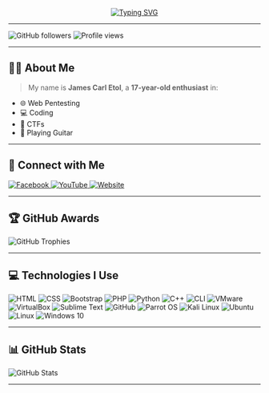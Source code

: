 <p align="center">
  <a href="https://git.io/typing-svg">
    <img src="http://readme-typing-svg.herokuapp.com?color=00F700&size=36&center=true&width=970&height=60&lines=Hello+there%2C+fellow+%3Chackers%2F%3E+and+%3Ccoderz%2F%3E!" alt="Typing SVG" />
  </a>
</p>

---

![GitHub followers](https://img.shields.io/github/followers/T3rr8us-P4nk?label=Followers&style=for-the-badge&logo=github)
![Profile views](https://komarev.com/ghpvc/?username=T3rr8us-P4nk&label=Profile%20views&color=0e75b6&style=for-the-badge)

---

## 👨‍💻 About Me

> My name is **James Carl Etol**, a **17-year-old enthusiast** in:
- 🌐 Web Pentesting
- 💻 Coding
- 🧠 CTFs
- 🎸 Playing Guitar

---

## 🔗 Connect with Me

<p align="left">
  <a href="https://www.facebook.com/jamescarl.retiza.9">
    <img title="Facebook" src="https://img.shields.io/badge/Facebook-blue?style=for-the-badge&logo=facebook">
  </a>
  <a href="https://www.youtube.com/@imjcdev">
    <img title="YouTube" src="https://img.shields.io/badge/YouTube-red?style=for-the-badge&logo=youtube">
  </a>
  <a href="http://etoljamescarl.rf.gd/">
    <img title="Website" src="https://img.shields.io/badge/Website-Visit-blueviolet?style=for-the-badge&logo=google-chrome">
  </a>
</p>

---

## 🏆 GitHub Awards

![GitHub Trophies](https://github-profile-trophy.vercel.app/?username=T3rr8us-P4nk&theme=darkhub&row=2&column=3)

---

## 💻 Technologies I Use

<p align="left">
  <img src="https://img.icons8.com/color/48/html-5--v1.png" title="HTML"/>
  <img src="https://img.icons8.com/color/48/css3.png" title="CSS"/>
  <img src="https://img.icons8.com/color/48/bootstrap.png" title="Bootstrap"/>
  <img src="https://img.icons8.com/color/48/php.png" title="PHP"/>
  <img src="https://img.icons8.com/color/48/python.png" title="Python"/>
  <img src="https://img.icons8.com/color/48/c-plus-plus-logo.png" title="C++"/>
  <img src="https://img.icons8.com/doodle/48/console--v2.png" title="CLI"/>
  <img src="https://img.icons8.com/color/48/old-vmware-logo.png" title="VMware"/>
  <img src="https://img.icons8.com/color/48/virtualbox.png" title="VirtualBox"/>
  <img src="https://img.icons8.com/fluent/48/sublime-text.png" title="Sublime Text"/>
  <img src="https://img.icons8.com/fluent/48/github.png" title="GitHub"/>
  <img src="https://img.icons8.com/color/48/parrot.png" title="Parrot OS"/>
  <img src="https://img.icons8.com/color/48/kali-linux.png" title="Kali Linux"/>
  <img src="https://img.icons8.com/color/48/ubuntu.png" title="Ubuntu"/>
  <img src="https://img.icons8.com/color/48/linux.png" title="Linux"/>
  <img src="https://img.icons8.com/fluent/48/windows-10.png" title="Windows 10"/>
</p>

---

## 📊 GitHub Stats

<img src="https://github-readme-stats.vercel.app/api?username=T3rr8us-P4nk&show_icons=true&title_color=ffffff&icon_color=bb2acf&text_color=daf7dc&bg_color=151515" alt="GitHub Stats"/>

---

